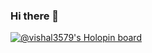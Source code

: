 ### Hi there 👋

<script src="https://tryhackme.com/badge/2733957"></script>

[![@vishal3579's Holopin board](https://holopin.me/vishal3579)](https://holopin.io/@vishal3579)

<!--
**Vishal35679/Vishal35679** is a ✨ _special_ ✨ repository because its `README.md` (this file) appears on your GitHub profile.

Here are some ideas to get you started:

- 🔭 I’m currently working on ...
- 🌱 I’m currently learning ...
- 👯 I’m looking to collaborate on ...
- 🤔 I’m looking for help with ...
- 💬 Ask me about ...
- 📫 How to reach me: ...
- 😄 Pronouns: ...
- ⚡ Fun fact: ...
-->
